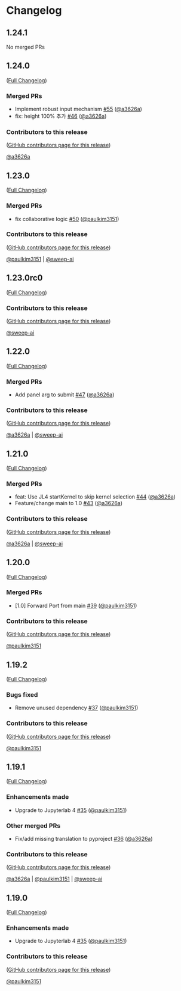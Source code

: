 # Changelog

<!-- <START NEW CHANGELOG ENTRY> -->

## 1.24.1

No merged PRs

<!-- <END NEW CHANGELOG ENTRY> -->

## 1.24.0

([Full Changelog](https://github.com/team-monolith-product/jupyterlab-judge/compare/v1.23.0...79c3c0c4960119fb18d7d5af68ab1734edb4d1d6))

### Merged PRs

- Implement robust input mechanism [#55](https://github.com/team-monolith-product/jupyterlab-judge/pull/55) ([@a3626a](https://github.com/a3626a))
- fix: height 100% 추가 [#46](https://github.com/team-monolith-product/jupyterlab-judge/pull/46) ([@a3626a](https://github.com/a3626a))

### Contributors to this release

([GitHub contributors page for this release](https://github.com/team-monolith-product/jupyterlab-judge/graphs/contributors?from=2024-01-29&to=2024-04-05&type=c))

[@a3626a](https://github.com/search?q=repo%3Ateam-monolith-product%2Fjupyterlab-judge+involves%3Aa3626a+updated%3A2024-01-29..2024-04-05&type=Issues)

## 1.23.0

([Full Changelog](https://github.com/team-monolith-product/jupyterlab-judge/compare/v1.23.0rc0...e2e16a5d26c010a51241cbada5cbc23a5030bfa2))

### Merged PRs

- fix collaborative logic [#50](https://github.com/team-monolith-product/jupyterlab-judge/pull/50) ([@paulkim3151](https://github.com/paulkim3151))

### Contributors to this release

([GitHub contributors page for this release](https://github.com/team-monolith-product/jupyterlab-judge/graphs/contributors?from=2024-01-29&to=2024-01-29&type=c))

[@paulkim3151](https://github.com/search?q=repo%3Ateam-monolith-product%2Fjupyterlab-judge+involves%3Apaulkim3151+updated%3A2024-01-29..2024-01-29&type=Issues) | [@sweep-ai](https://github.com/search?q=repo%3Ateam-monolith-product%2Fjupyterlab-judge+involves%3Asweep-ai+updated%3A2024-01-29..2024-01-29&type=Issues)

## 1.23.0rc0

([Full Changelog](https://github.com/team-monolith-product/jupyterlab-judge/compare/v1.22.0))

### Contributors to this release

([GitHub contributors page for this release](https://github.com/team-monolith-product/jupyterlab-judge/graphs/contributors?from=2024-01-29&to=2024-01-29&type=c))

[@sweep-ai](https://github.com/search?q=repo%3Ateam-monolith-product%2Fjupyterlab-judge+involves%3Asweep-ai+updated%3A2024-01-29..2024-01-29&type=Issues)

## 1.22.0

([Full Changelog](https://github.com/team-monolith-product/jupyterlab-judge/compare/v1.21.0...ecaba1ccf106d138c3df7864fc9be9d1e81d9f81))

### Merged PRs

- Add panel arg to submit [#47](https://github.com/team-monolith-product/jupyterlab-judge/pull/47) ([@a3626a](https://github.com/a3626a))

### Contributors to this release

([GitHub contributors page for this release](https://github.com/team-monolith-product/jupyterlab-judge/graphs/contributors?from=2023-12-12&to=2024-01-29&type=c))

[@a3626a](https://github.com/search?q=repo%3Ateam-monolith-product%2Fjupyterlab-judge+involves%3Aa3626a+updated%3A2023-12-12..2024-01-29&type=Issues) | [@sweep-ai](https://github.com/search?q=repo%3Ateam-monolith-product%2Fjupyterlab-judge+involves%3Asweep-ai+updated%3A2023-12-12..2024-01-29&type=Issues)

## 1.21.0

([Full Changelog](https://github.com/team-monolith-product/jupyterlab-judge/compare/v1.20.0...b324971d64d73a8843a21f2e764d97ccb8f47b89))

### Merged PRs

- feat: Use JL4 startKernel to skip kernel selection [#44](https://github.com/team-monolith-product/jupyterlab-judge/pull/44) ([@a3626a](https://github.com/a3626a))
- Feature/change main to 1.0 [#43](https://github.com/team-monolith-product/jupyterlab-judge/pull/43) ([@a3626a](https://github.com/a3626a))

### Contributors to this release

([GitHub contributors page for this release](https://github.com/team-monolith-product/jupyterlab-judge/graphs/contributors?from=2023-11-24&to=2023-12-12&type=c))

[@a3626a](https://github.com/search?q=repo%3Ateam-monolith-product%2Fjupyterlab-judge+involves%3Aa3626a+updated%3A2023-11-24..2023-12-12&type=Issues) | [@sweep-ai](https://github.com/search?q=repo%3Ateam-monolith-product%2Fjupyterlab-judge+involves%3Asweep-ai+updated%3A2023-11-24..2023-12-12&type=Issues)

## 1.20.0

([Full Changelog](https://github.com/team-monolith-product/jupyterlab-judge/compare/v0.20.0...54a15bd2ffa31acffb9826e5bffc79edca038934))

### Merged PRs

- \[1.0\] Forward Port from main [#39](https://github.com/team-monolith-product/jupyterlab-judge/pull/39) ([@paulkim3151](https://github.com/paulkim3151))

### Contributors to this release

([GitHub contributors page for this release](https://github.com/team-monolith-product/jupyterlab-judge/graphs/contributors?from=2023-11-24&to=2023-11-24&type=c))

[@paulkim3151](https://github.com/search?q=repo%3Ateam-monolith-product%2Fjupyterlab-judge+involves%3Apaulkim3151+updated%3A2023-11-24..2023-11-24&type=Issues)

## 1.19.2

([Full Changelog](https://github.com/team-monolith-product/jupyterlab-judge/compare/v1.19.1...d7bf1fbc86c8defefaed7fde160b8c5c42136d69))

### Bugs fixed

- Remove unused dependency [#37](https://github.com/team-monolith-product/jupyterlab-judge/pull/37) ([@paulkim3151](https://github.com/paulkim3151))

### Contributors to this release

([GitHub contributors page for this release](https://github.com/team-monolith-product/jupyterlab-judge/graphs/contributors?from=2023-11-07&to=2023-11-10&type=c))

[@paulkim3151](https://github.com/search?q=repo%3Ateam-monolith-product%2Fjupyterlab-judge+involves%3Apaulkim3151+updated%3A2023-11-07..2023-11-10&type=Issues)

## 1.19.1

([Full Changelog](https://github.com/team-monolith-product/jupyterlab-judge/compare/v1.19.0...3ff9bc811c3e36c2675aebebec3c55e7a025db84))

### Enhancements made

- Upgrade to Jupyterlab 4 [#35](https://github.com/team-monolith-product/jupyterlab-judge/pull/35) ([@paulkim3151](https://github.com/paulkim3151))

### Other merged PRs

- Fix/add missing translation to pyproject [#36](https://github.com/team-monolith-product/jupyterlab-judge/pull/36) ([@a3626a](https://github.com/a3626a))

### Contributors to this release

([GitHub contributors page for this release](https://github.com/team-monolith-product/jupyterlab-judge/graphs/contributors?from=2023-10-30&to=2023-11-07&type=c))

[@a3626a](https://github.com/search?q=repo%3Ateam-monolith-product%2Fjupyterlab-judge+involves%3Aa3626a+updated%3A2023-10-30..2023-11-07&type=Issues) | [@paulkim3151](https://github.com/search?q=repo%3Ateam-monolith-product%2Fjupyterlab-judge+involves%3Apaulkim3151+updated%3A2023-10-30..2023-11-07&type=Issues) | [@sweep-ai](https://github.com/search?q=repo%3Ateam-monolith-product%2Fjupyterlab-judge+involves%3Asweep-ai+updated%3A2023-10-30..2023-11-07&type=Issues)

## 1.19.0

([Full Changelog](https://github.com/team-monolith-product/jupyterlab-judge/compare/v0.19.0...e6933b580707195af044d4c87f7e685e44cc0987))

### Enhancements made

- Upgrade to Jupyterlab 4 [#35](https://github.com/team-monolith-product/jupyterlab-judge/pull/35) ([@paulkim3151](https://github.com/paulkim3151))

### Contributors to this release

([GitHub contributors page for this release](https://github.com/team-monolith-product/jupyterlab-judge/graphs/contributors?from=2023-10-10&to=2023-10-31&type=c))

[@paulkim3151](https://github.com/search?q=repo%3Ateam-monolith-product%2Fjupyterlab-judge+involves%3Apaulkim3151+updated%3A2023-10-10..2023-10-31&type=Issues)
